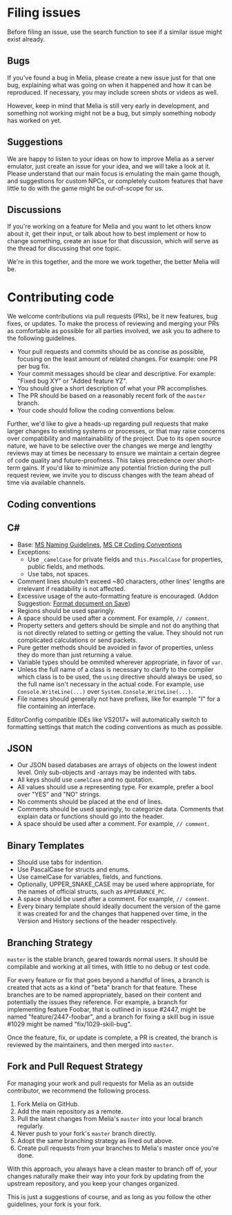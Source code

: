 Filing issues
=============================================================================

Before filing an issue, use the search function to see if a similar
issue might exist already.

Bugs
-----------------------------------------------------------------------------
If you've found a bug in Melia, please create a new issue just for that
one bug, explaining what was going on when it happened and how it can
be reproduced. If necessary, you may include screen shots or videos as
well.

However, keep in mind that Melia is still very early in development,
and something not working might not be a bug, but simply something
nobody has worked on yet.

Suggestions
-----------------------------------------------------------------------------
We are happy to listen to your ideas on how to improve Melia as a server
emulator, just create an issue for your idea, and we will take a look at
it. Please understand that our main focus is emulating the main game though,
and suggestions for custom NPCs, or completely custom features that have
little to do with the game might be out-of-scope for us.

Discussions
----------------------------------------------------------------------------
If you're working on a feature for Melia and you want to let others know
about it, get their input, or talk about how to best implement or how
to change something, create an issue for that discussion, which will
serve as the thread for discussing that one topic.

We're in this together, and the more we work together, the better Melia
will be.

Contributing code
=============================================================================

We welcome contributions via pull requests (PRs), be it new features,
bug fixes, or updates. To make the process of reviewing and merging
your PRs as comfortable as possible for all parties involved, we ask
you to adhere to the following guidelines.

- Your pull requests and commits should be as concise as possible, focusing
  on the least amount of related changes. For example: one PR per bug fix.
- Your commit messages should be clear and descriptive. For example:
  "Fixed bug XY" or "Added feature YZ".
- You should give a short description of what your PR accomplishes.
- The PR should be based on a reasonably recent fork of the `master` branch.
- Your code should follow the coding conventions below.

Further, we'd like to give a heads-up regarding pull requests that make
larger changes to existing systems or processes, or that may raise concerns
over compatibility and maintainability of the project. Due to its open
source nature, we have to be selective over the changes we merge and
lengthy reviews may at times be necessary to ensure we maintain a certain
degree of code quality and future-proofness. This takes precedence over
short-term gains. If you'd like to minimize any potential friction during
the pull request review, we invite you to discuss changes with the team
ahead of time via available channels.

Coding conventions
-----------------------------------------------------------------------------
## C#
* Base: [MS Naming Guidelines](http://msdn.microsoft.com/en-us/library/xzf533w0%28v=vs.71%29.aspx),
        [MS C# Coding Conventions](http://msdn.microsoft.com/en-us/library/ff926074.aspx)
* Exceptions:
  * Use `_camelCase` for private fields and `this.PascalCase` for
    properties, public fields, and methods.
  * Use tabs, not spaces.
* Comment lines shouldn't exceed ~80 characters, other lines' lengths
  are irrelevant if readability is not affected.
* Excessive usage of the auto-formatting feature is encouraged.
  (Addon Suggestion: [Format document on Save](https://marketplace.visualstudio.com/items?itemName=mynkow.FormatdocumentonSave))
* Regions should be used sparingly.
* A space should be used after a comment. For example, `// comment`.
* Property setters and getters should be simple and not do anything
  that is not directly related to setting or getting the value.
  They should not run complicated calculations or send packets.
* Pure getter methods should be avoided in favor of properties,
  unless they do more than just returning a value.
* Variable types should be ommited wherever appropriate, in favor of `var`.
* Unless the full name of a class is necessary to clarify to the compiler
  which class is to be used, the `using` directive should always be used,
  so the full name isn't necessary in the actual code. For example, use
  `Console.WriteLine(...)` over `System.Console.WriteLine(...)`.
* File names should generally not have prefixes, like for example "I" for a
  file containing an interface.

EditorConfig compatible IDEs like VS2017+ will automatically switch to
formatting settings that match the coding conventions as much as possible.

## JSON
* Our JSON based databases are arrays of objects on the lowest indent level.
  Only sub-objects and -arrays may be indented with tabs.
* All keys should use `camelCase` and no quotation.
* All values should use a representing type. For example, prefer a bool
  over "YES" and "NO" strings.
* No comments should be placed at the end of lines.
* Comments should be used sparingly, to categorize data. Comments
  that explain data or functions should go into the header.
* A space should be used after a comment. For example, `// comment`.

## Binary Templates
* Should use tabs for indention.
* Use PascalCase for structs and enums.
* Use camelCase for variables, fields, and functions.
* Optionally, UPPER_SNAKE_CASE may be used where appropriate, for the names
  of official structs, such as `APPEARANCE_PC`.
* A space should be used after a comment. For example, `// comment`.
* Every binary template should ideally document the version of the game
  it was created for and the changes that happened over time, in the
  Version and History sections of the header respectively.

Branching Strategy
-----------------------------------------------------------------------------

`master` is the stable branch, geared towards normal users. It should be
compilable and working at all times, with little to no debug or test code.

For every feature or fix that goes beyond a handful of lines, a
branch is created that acts as a kind of "beta" branch for that
feature. These branches are to be named appropriately, based on
their content and potentially the issues they reference. For example,
a branch for implementing feature Foobar, that is outlined in issue
#2447, might be named "feature/2447-foobar", and a branch for fixing
a skill bug in issue #1029 might be named "fix/1029-skill-bug".

Once the feature, fix, or update is complete, a PR is created, the branch
is reviewed by the maintainers, and then merged into `master`.

Fork and Pull Request Strategy
-----------------------------------------------------------------------------

For managing your work and pull requests for Melia as an outside
contributor, we recommend the following process.

1. Fork Melia on GitHub.
2. Add the main repository as a remote.
3. Pull the latest changes from Melia's `master` into your local branch
   regularly.
4. Never push to your fork's `master` branch directly.
5. Adopt the same branching strategy as lined out above.
6. Create pull requests from your branches to Melia's master once you're
   done.

With this approach, you always have a clean master to branch off of,
your changes naturally make their way into your fork by updating
from the upstream repository, and you keep your changes organized.

This is just a suggestions of course, and as long as you follow the other
guidelines, your fork is your fork.
